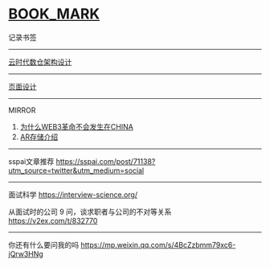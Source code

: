# [BOOK_MARK](https://github.com/linziyang1106/2022/issues/11)

记录书签

---

[云时代数仓架构设计](https://bohutang.me/2021/08/08/datafuse-cloud-warehouse-arch/)

---

[页面设计](https://www.checklist.design/)

---

MIRROR
1. [为什么WEB3革命不会发生在CHINA](https://mirror.xyz/0x0E58bB9795a9D0F065e3a8Cc2aed2A63D6977d8A/fsrtEeVftvNA4OGRTrQ7aZqqPWQ09foExSRDqeNxETc)
2. [AR存储介绍](https://mirror.xyz/0xE43a21Ee76b591fe6E479da8a8a388FCfea6F77F/KlnOtrlg2Yhfiv9G7HBRx1vPnCHbgGpSydG8YLy-x2E)

---

sspai文章推荐
https://sspai.com/post/71138?utm_source=twitter&utm_medium=social

---

面试科学
https://interview-science.org/

从面试时的公司 9 问，谈求职者与公司的不对等关系
https://v2ex.com/t/832770

---

你还有什么要问我的吗
https://mp.weixin.qq.com/s/4BcZzbmm79xc6-jQrw3HNg
